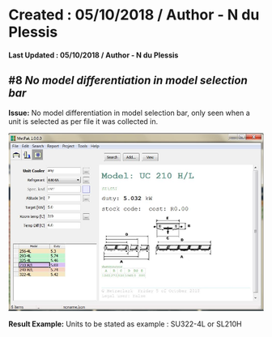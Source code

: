 # Created : 05/10/2018 / Author - N du Plessis
#### Last Updated : 05/10/2018 / Author - N du Plessis

##  #8 **_No model differentiation in model selection bar_**

**Issue:** No model differentiation in model selection bar, only seen when a unit is selected as per file it was collected in.

![alt text](EvapAll.JPG "No differentiation between models")

**Result Example:** Units to be stated as example : SU322-4L or SL210H

